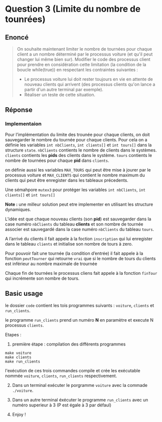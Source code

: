 # Question 3 (Limite du nombre de tounrées)
## Enoncé

> On souhaite maintenant limiter le nombre de tournées pour chaque client a un nombre déterminé par le processus voiture (et qu'il peut changer lui même bien sur). Modifier le code des processus client pour prendre en considération cette limitation (la condition de la boucle while(true)) en respectant les contraintes suivantes : 
> - Le processus voiture lui doit rester toujours en vie en attente de nouveau clients qui arrivent (des processus clients qu'on lance a partir d'un autre terminal par exemple).
> - Réaliser un teste de cette situation. 

## Réponse
### Implementaion

Pour l’implémentation du limite des trounée pour chaque clients, on doit
sauvegarder le nombre du tournée pour chaque clients. Pour cela on a
définie les variables `int nbClients`, `int clients[]` et `int tours[]`
dans la structure `state`. `nbClients` contients le nombre de clients
dans le systèmes. `clients` contients les **pids** des clients dans le
système. `tours` contients le nombre de tournées pour chaque **pid**
dans `clients`.

on définie aussi les variables `MAX_TOURS` qui peut être mise à jourer
par le processus voiture et `MAX_CLIENTS` qui contient le nombre maximum
du clients qui peut être enregister dans les tableaux précedents.

Une sémahpore `mutex3` pour protéger les variables `int nbClients`,
`int clients[]` et `int tours[]`

**Note :** une milleur solution peut etre implementer en utilisant les
structure dynamiques.

L’idée est que chaque nouveau clients (son **pid**) est sauvegarder dans
la case numéro `nbClients` du tableau **clients** et son nombre de
tournée associer est sauvegardé dans la case numéro `nbClients` du
tableau `tours`.

A l’arrivé du clients il fait appele à la foction `inscription` qui lui
enregister dans le tableau `clients` et initialise son nombre de tours à
zero.

Pour pouvoir fait une tournée (la condition d’entrée) il fait appele à
la fonction `peutTourner` qui retourne `vrai` que si le nombre de tours
du clients est inférieur au nombre maximale de trournée

Chaque fin de tournées le processus cliens fait appele à la fonction
`finTour` qui incrémente son nombre de tours.


## Basic usage
le dossier `code` contient les tois programmes suivants : `voiture`, `clients` et `run_clients`.

le programme `run_clients` prend un numéro **N** en paramètre et execute N processus `clients`.

Etapes : 

1. première étape : compilation des différents programmes
```shell
make voiture
make clients 
make run_clients
```
l'exécution de ces trois commandes compile et crée les exécutable nommée `voiture`, `clients`, `run_clients` respectivement.

2. Dans un terminal exécuter le porgramme `voiture` avec la commade `./voiture`.

3. Dans un autre terminal éxécuter le programme `run_clients` avec un numéro superieur à 3 (P est égale à 3 par défaul)

4. Enjoy !
